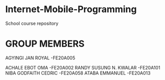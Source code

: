 # Internet-Mobile-Programming
School course repository

# GROUP MEMBERS

AGYINGI JAN ROYAL           -FE20A005

ACHALE EBOT OMA             -FE20A002
RANDY SUSUNG N. KWALAR      -FE20A101
NIBA GODFAITH CEDRIC        -FE20A058
ATABA EMMANUEL              -FE20A013
